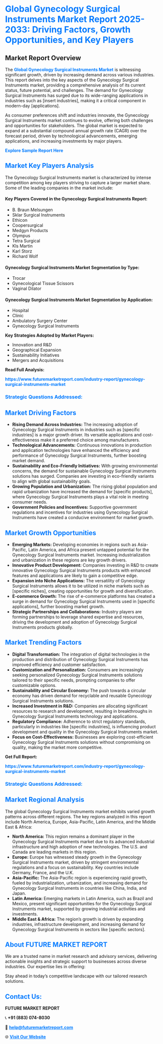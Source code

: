 <h1 style="color: #007BFF;">Global Gynecology Surgical Instruments Market Report 2025-2033: Driving Factors, Growth Opportunities, and Key Players</h1>

<section id="overview">
<h2>Market Report Overview</h2>
<p>The <a href="https://www.futuremarketreport.com/industry-report/gynecology-surgical-instruments-market" style="color: #007BFF; text-decoration: none;"><strong>Global Gynecology Surgical Instruments Market</strong></a> is witnessing significant growth, driven by increasing demand across various industries. This report delves into the key aspects of the Gynecology Surgical Instruments market, providing a comprehensive analysis of its current status, future potential, and challenges. The demand for Gynecology Surgical Instruments has surged due to its wide-ranging applications in industries such as [insert industries], making it a critical component in modern-day [applications].</p>
<p>As consumer preferences shift and industries innovate, the Gynecology Surgical Instruments market continues to evolve, offering both challenges and opportunities for stakeholders. The global market is expected to expand at a substantial compound annual growth rate (CAGR) over the forecast period, driven by technological advancements, emerging applications, and increasing investments by major players.</p>
</section>

<section id="overview">
<p><a href="https://www.futuremarketreport.com/request-sample/reportId=122439" style="color: #007BFF; text-decoration: none;"><strong>Explore Sample Report Here</strong></a></p>
</section>

<section id="key-players">
<h2 style="color: #007BFF;">Market Key Players Analysis</h2>
<p>The Gynecology Surgical Instruments market is characterized by intense competition among key players striving to capture a larger market share. Some of the leading companies in the market include:</p>
<h4>Key Players Covered in the Gynecology Surgical Instruments Report:</h4>
<ul><li>B. Braun Melsungen</li><li>Sklar Surgical Instruments</li><li>Ethicon</li><li>Coopersurgical</li><li>Medgyn Products</li><li>Olympus</li><li>Tetra Surgical</li><li>Kls Martin</li><li>Karl Storz</li><li>Richard Wolf</li></ul>
<h4>Gynecology Surgical Instruments Market Segmentation by Type:</h4>
<ul><li>Trocar</li><li>Gynecological Tissue Scissors</li><li>Vaginal Dilator</li></ul>

<h4>Gynecology Surgical Instruments Market Segmentation by Application:</h4>
<ul><li>Hospital</li><li>Clinic</li><li>Ambulatory Surgery Center</li><li>Gynecology Surgical Instruments</li></ul>
<p><strong>Key Strategies Adopted by Market Players:</strong></p>
<ul>
<li>Innovation and R&D</li>
<li>Geographical Expansion</li>
<li>Sustainability Initiatives</li>
<li>Mergers and Acquisitions</li>
</ul>
</section>

<section>
<p><strong>Read Full Analysis: </strong></p><a href="https://www.futuremarketreport.com/industry-report/gynecology-surgical-instruments-market" style="color: #007BFF; text-decoration: none;"><strong>https://www.futuremarketreport.com/industry-report/gynecology-surgical-instruments-market</strong></a>
<h3 style="color: #007BFF;">Strategic Questions Addressed:</h3>
</section>

<section id="driving-factors">
<h2 style="color: #007BFF;">Market Driving Factors</h2>
<ul>
<li><strong>Rising Demand Across Industries:</strong> The increasing adoption of Gynecology Surgical Instruments in industries such as [specific industries] is a major growth driver. Its versatile applications and cost-effectiveness make it a preferred choice among manufacturers.</li>
<li><strong>Technological Advancements:</strong> Continuous innovations in production and application technologies have enhanced the efficiency and performance of Gynecology Surgical Instruments, further boosting market demand.</li>
<li><strong>Sustainability and Eco-Friendly Initiatives:</strong> With growing environmental concerns, the demand for sustainable Gynecology Surgical Instruments solutions has surged. Companies are investing in eco-friendly variants to align with global sustainability goals.</li>
<li><strong>Growing Population and Urbanization:</strong> The rising global population and rapid urbanization have increased the demand for [specific products], where Gynecology Surgical Instruments plays a vital role in meeting consumer needs.</li>
<li><strong>Government Policies and Incentives:</strong> Supportive government regulations and incentives for industries using Gynecology Surgical Instruments have created a conducive environment for market growth.</li>
</ul>
</section>

<section id="growth-opportunities">
<h2 style="color: #007BFF;">Market Growth Opportunities</h2>
<ul>
<li><strong>Emerging Markets:</strong> Developing economies in regions such as Asia-Pacific, Latin America, and Africa present untapped potential for the Gynecology Surgical Instruments market. Increasing industrialization and urbanization in these regions are key growth drivers.</li>
<li><strong>Innovative Product Development:</strong> Companies investing in R&D to create innovative Gynecology Surgical Instruments products with enhanced features and applications are likely to gain a competitive edge.</li>
<li><strong>Expansion into Niche Applications:</strong> The versatility of Gynecology Surgical Instruments allows it to be utilized in niche markets such as [specific niches], creating opportunities for growth and diversification.</li>
<li><strong>E-commerce Growth:</strong> The rise of e-commerce platforms has created a surge in demand for Gynecology Surgical Instruments used in [specific applications], further boosting market growth.</li>
<li><strong>Strategic Partnerships and Collaborations:</strong> Industry players are forming partnerships to leverage shared expertise and resources, driving the development and adoption of Gynecology Surgical Instruments products globally.</li>
</ul>
</section>

<section id="trending-factors">
<h2 style="color: #007BFF;">Market Trending Factors</h2>
<ul>
<li><strong>Digital Transformation:</strong> The integration of digital technologies in the production and distribution of Gynecology Surgical Instruments has improved efficiency and customer satisfaction.</li>
<li><strong>Customization and Personalization:</strong> Consumers are increasingly seeking personalized Gynecology Surgical Instruments solutions tailored to their specific needs, prompting companies to offer customizable options.</li>
<li><strong>Sustainability and Circular Economy:</strong> The push towards a circular economy has driven demand for recyclable and reusable Gynecology Surgical Instruments solutions.</li>
<li><strong>Increased Investment in R&D:</strong> Companies are allocating significant resources to research and development, resulting in breakthroughs in Gynecology Surgical Instruments technology and applications.</li>
<li><strong>Regulatory Compliance:</strong> Adherence to strict regulatory standards, particularly in industries like [specific industries], is influencing product development and quality in the Gynecology Surgical Instruments market.</li>
<li><strong>Focus on Cost-Effectiveness:</strong> Businesses are exploring cost-efficient Gynecology Surgical Instruments solutions without compromising on quality, making the market more competitive.</li>
</ul>
</section>

<section>
<p><strong>Get Full Report: </strong></p><a href="https://www.futuremarketreport.com/industry-report/gynecology-surgical-instruments-market" style="color: #007BFF; text-decoration: none;"><strong>https://www.futuremarketreport.com/industry-report/gynecology-surgical-instruments-market</strong></a>
<h3 style="color: #007BFF;">Strategic Questions Addressed:</h3>
</section>


<section id="regional-analysis">
<h2 style="color: #007BFF;">Market Regional Analysis</h2>
<p>The global Gynecology Surgical Instruments market exhibits varied growth patterns across different regions. The key regions analyzed in this report include North America, Europe, Asia-Pacific, Latin America, and the Middle East & Africa:</p>
<ul>
<li><strong>North America:</strong> This region remains a dominant player in the Gynecology Surgical Instruments market due to its advanced industrial infrastructure and high adoption of new technologies. The U.S. and Canada are leading markets in this region.</li>
<li><strong>Europe:</strong> Europe has witnessed steady growth in the Gynecology Surgical Instruments market, driven by stringent environmental regulations and a focus on sustainability. Key countries include Germany, France, and the U.K.</li>
<li><strong>Asia-Pacific:</strong> The Asia-Pacific region is experiencing rapid growth, fueled by industrialization, urbanization, and increasing demand for Gynecology Surgical Instruments in countries like China, India, and Japan.</li>
<li><strong>Latin America:</strong> Emerging markets in Latin America, such as Brazil and Mexico, present significant opportunities for the Gynecology Surgical Instruments market, supported by growing industrial activities and investments.</li>
<li><strong>Middle East & Africa:</strong> The region’s growth is driven by expanding industries, infrastructure development, and increasing demand for Gynecology Surgical Instruments in sectors like [specific sectors].</li>
</ul>
</section>

<footer>
<h2 style="color: #007BFF;">About FUTURE MARKET REPORT</h2>
<p>We are a trusted name in market research and advisory services, delivering actionable insights and strategic support to businesses across diverse industries. Our expertise lies in offering:</p>

<p>Stay ahead in today’s competitive landscape with our tailored research solutions.</p>

<h2 style="color: #007BFF;">Contact Us:</h2>
<p><strong>FUTURE MARKET REPORT</strong></p>
<p>📞 <strong>+91 (883) 074-8030</strong></p>
<p>📧 <strong><a href="mailto:help@futuremarketreport.com" style="color: #007BFF;">help@futuremarketreport.com</a></strong></p>
<p>🌐 <strong><a href="https://www.futuremarketreport.com/" style="color: #007BFF;">Visit Our Website</a></strong></p>
</footer>